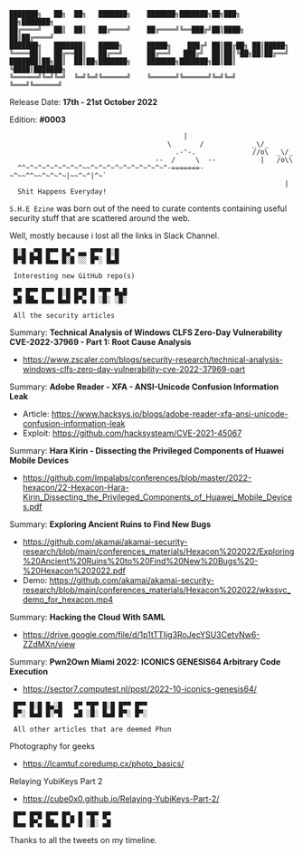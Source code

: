```
███████╗   ██╗  ██╗   ███████╗    ███████╗███████╗██╗███╗   ██╗███████╗
██╔════╝   ██║  ██║   ██╔════╝    ██╔════╝╚══███╔╝██║████╗  ██║██╔════╝
███████╗   ███████║   █████╗      █████╗    ███╔╝ ██║██╔██╗ ██║█████╗  
╚════██║   ██╔══██║   ██╔══╝      ██╔══╝   ███╔╝  ██║██║╚██╗██║██╔══╝  
███████║██╗██║  ██║██╗███████╗    ███████╗███████╗██║██║ ╚████║███████╗
╚══════╝╚═╝╚═╝  ╚═╝╚═╝╚══════╝    ╚══════╝╚══════╝╚═╝╚═╝  ╚═══╝╚══════╝
```                                                                       
                                                                          
Release Date: **17th - 21st October 2022**

Edition: **#0003**


```
                                           |
                                       \       /            _\/_
                                         .-'-.              //o\  _\/_
                                    --  /     \  --           |   /o\\
  ^^~^~^~^~^~^~^~^~~^~^~^~^~^~^~^~^~^~^-=======-~^~~^^~~^~^~^~|~~^~^|^~`
                                                                    |
  Shit Happens Everyday!
```
`S.H.E Ezine` was born out of the need to curate contents containing useful security stuff that are scattered around the web.

Well, mostly because i lost all the links in Slack Channel. 


```
 █░█ ▄▀█ █▀▀ █▄▀ ▄▄ █▀▀ █░█
 █▀█ █▀█ █▄▄ █░█ ░░ █▀░ █▄█

 Interesting new GitHub repo(s)
```


```
 █▀ █▀▀ █▀▀ █░█ █▀█ █ ▀█▀ █▄█
 ▄█ ██▄ █▄▄ █▄█ █▀▄ █ ░█░ ░█░

 All the security articles
```
Summary: **Technical Analysis of Windows CLFS Zero-Day Vulnerability CVE-2022-37969 - Part 1: Root Cause Analysis**
- https://www.zscaler.com/blogs/security-research/technical-analysis-windows-clfs-zero-day-vulnerability-cve-2022-37969-part

Summary: **Adobe Reader - XFA - ANSI-Unicode Confusion Information Leak**
- Article: https://www.hacksys.io/blogs/adobe-reader-xfa-ansi-unicode-confusion-information-leak
- Exploit: https://github.com/hacksysteam/CVE-2021-45067

Summary: **Hara Kirin - Dissecting the Privileged Components of Huawei Mobile Devices**
- https://github.com/Impalabs/conferences/blob/master/2022-hexacon/22-Hexacon-Hara-Kirin_Dissecting_the_Privileged_Components_of_Huawei_Mobile_Devices.pdf

Summary: **Exploring Ancient Ruins to Find New Bugs**
- https://github.com/akamai/akamai-security-research/blob/main/conferences_materials/Hexacon%202022/Exploring%20Ancient%20Ruins%20to%20Find%20New%20Bugs%20-%20Hexacon%202022.pdf
- Demo: https://github.com/akamai/akamai-security-research/blob/main/conferences_materials/Hexacon%202022/wkssvc_demo_for_hexacon.mp4

Summary: **Hacking the Cloud With SAML**
- https://drive.google.com/file/d/1p1tTTIjg3RoJecYSU3CetvNw6-ZZdMXn/view

Summary: **Pwn2Own Miami 2022: ICONICS GENESIS64 Arbitrary Code Execution**
- https://sector7.computest.nl/post/2022-10-iconics-genesis64/

```
 █▀▀ █░█ █▄░█   █▀ ▀█▀ █░█ █▀▀ █▀▀
 █▀░ █▄█ █░▀█   ▄█ ░█░ █▄█ █▀░ █▀░

 All other articles that are deemed Phun
```
Photography for geeks
- https://lcamtuf.coredump.cx/photo_basics/

Relaying YubiKeys Part 2
- https://cube0x0.github.io/Relaying-YubiKeys-Part-2/


```
 █▀▀ █▀█ █▀▀ █▀▄ █ ▀█▀ █▀
 █▄▄ █▀▄ ██▄ █▄▀ █ ░█░ ▄█
```
Thanks to all the tweets on my timeline.
